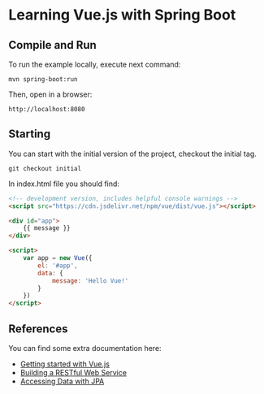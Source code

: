 # Learning Vue.js with Spring Boot

## Compile and Run
To run the example locally, execute next command:

`mvn spring-boot:run`

Then, open in a browser:

`http://localhost:8080`

## Starting

You can start with the initial version of the project, checkout the initial tag.

`git checkout initial`

In index.html file you should find:

```html
<!-- development version, includes helpful console warnings -->
<script src="https://cdn.jsdelivr.net/npm/vue/dist/vue.js"></script>

<div id="app">
    {{ message }}
</div>

<script>
    var app = new Vue({
        el: '#app',
        data: {
            message: 'Hello Vue!'
        }
    })
</script>
```

## References
You can find some extra documentation here:

* [Getting started with Vue.js](https://vuejs.org/v2/guide/)
* [Building a RESTful Web Service](https://spring.io/guides/gs/rest-service/)
* [Accessing Data with JPA](https://spring.io/guides/gs/accessing-data-jpa/)


